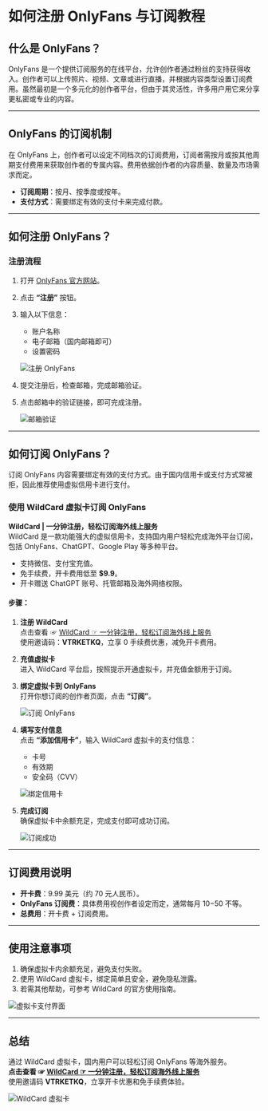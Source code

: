 # 如何注册 OnlyFans 与订阅教程

## 什么是 OnlyFans？

OnlyFans 是一个提供订阅服务的在线平台，允许创作者通过粉丝的支持获得收入。创作者可以上传照片、视频、文章或进行直播，并根据内容类型设置订阅费用。虽然最初是一个多元化的创作者平台，但由于其灵活性，许多用户用它来分享更私密或专业的内容。

---

## OnlyFans 的订阅机制

在 OnlyFans 上，创作者可以设定不同档次的订阅费用，订阅者需按月或按其他周期支付费用来获取创作者的专属内容。费用依据创作者的内容质量、数量及市场需求而定。

- **订阅周期**：按月、按季度或按年。
- **支付方式**：需要绑定有效的支付卡来完成付款。

---

## 如何注册 OnlyFans？

### 注册流程

1. 打开 [OnlyFans 官方网站](https://onlyfans.com)。
2. 点击 **“注册”** 按钮。
3. 输入以下信息：
   - 账户名称
   - 电子邮箱（国内邮箱即可）
   - 设置密码

   ![注册 OnlyFans](https://aipanda-chatgpt.github.io/img/how-to-useonlyfans.assets/1.png)

4. 提交注册后，检查邮箱，完成邮箱验证。
5. 点击邮箱中的验证链接，即可完成注册。

   ![邮箱验证](https://aipanda-chatgpt.github.io/img/how-to-useonlyfans.assets/2.png)

---

## 如何订阅 OnlyFans？

订阅 OnlyFans 内容需要绑定有效的支付方式。由于国内信用卡或支付方式常被拒，因此推荐使用虚拟信用卡进行支付。

### 使用 WildCard 虚拟卡订阅 OnlyFans

**WildCard | 一分钟注册，轻松订阅海外线上服务**  
WildCard 是一款功能强大的虚拟信用卡，支持国内用户轻松完成海外平台订阅，包括 OnlyFans、ChatGPT、Google Play 等多种平台。

- 支持微信、支付宝充值。
- 免手续费，开卡费用低至 **$9.9**。
- 开卡赠送 ChatGPT 账号、托管邮箱及海外网络权限。

#### 步骤：

1. **注册 WildCard**  
   点击查看 ☞ [WildCard ☞ 一分钟注册，轻松订阅海外线上服务](https://yeka.ai/i/VTRKETKQ)  
   使用邀请码：**VTRKETKQ**，立享 0 手续费优惠，减免开卡费用。

2. **充值虚拟卡**  
   进入 WildCard 平台后，按照提示开通虚拟卡，并充值金额用于订阅。

3. **绑定虚拟卡到 OnlyFans**  
   打开你想订阅的创作者页面，点击 **“订阅”**。

   ![订阅 OnlyFans](https://aipanda-chatgpt.github.io/img/how-to-useonlyfans.assets/3.png)

4. **填写支付信息**  
   点击 **“添加信用卡”**，输入 WildCard 虚拟卡的支付信息：

   - 卡号
   - 有效期
   - 安全码（CVV）

   ![绑定信用卡](https://aipanda-chatgpt.github.io/img/how-to-useonlyfans.assets/4.png)

5. **完成订阅**  
   确保虚拟卡中余额充足，完成支付即可成功订阅。

   ![订阅成功](https://aipanda-chatgpt.github.io/img/how-to-useonlyfans.assets/6.png)

---

## 订阅费用说明

- **开卡费**：9.99 美元（约 70 元人民币）。
- **OnlyFans 订阅费**：具体费用视创作者设定而定，通常每月 $10-$50 不等。
- **总费用**：开卡费 + 订阅费用。

---

## 使用注意事项

1. 确保虚拟卡内余额充足，避免支付失败。
2. 使用 WildCard 虚拟卡，绑定简单且安全，避免隐私泄露。
3. 若需其他帮助，可参考 WildCard 的官方使用指南。

![虚拟卡支付界面](https://aipanda-chatgpt.github.io/img/how-to-useonlyfans.assets/5.png)

---

## 总结

通过 WildCard 虚拟卡，国内用户可以轻松订阅 OnlyFans 等海外服务。  
**点击查看 ☞ [WildCard ☞ 一分钟注册，轻松订阅海外线上服务](https://yeka.ai/i/VTRKETKQ)**  
使用邀请码 **VTRKETKQ**，立享开卡优惠和免手续费体验。

![WildCard 虚拟卡](https://aipanda-chatgpt.github.io/img/chatgpt-register-2024.assets/3.PNG)
